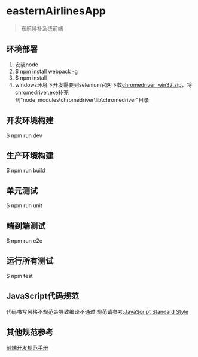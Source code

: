 # easternAirlinesApp

> 东航候补系统前端

## 环境部署

1. 安装node
2. $ npm install webpack -g
3. $ npm install
4. windows环境下开发需要到selenium官网下载[chromedriver_win32.zip](https://sites.google.com/a/chromium.org/chromedriver/downloads "需要翻墙")，将chromedriver.exe补充到"node_modules\chromedriver\lib\chromedriver"目录

## 开发环境构建
$ npm run dev

## 生产环境构建
$ npm run build

## 单元测试
$ npm run unit

## 端到端测试
$ npm run e2e

## 运行所有测试
$ npm test

## JavaScript代码规范
代码书写风格不规范会导致编译不通过
规范请参考:[JavaScript Standard Style](https://github.com/feross/standard/blob/master/RULES.md#javascript-standard-style "点此查看")

## 其他规范参考
[前端开发规范手册](https://github.com/Aaaaaashu/Guide "点此查看")